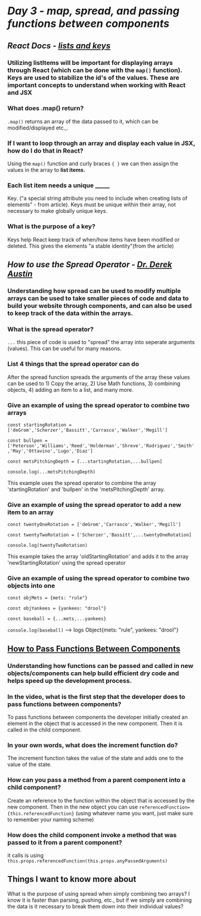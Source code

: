 # ***Day 3** - map, spread, and passing functions between components*

## ***React Docs** - [lists and keys](https://reactjs.org/docs/lists-and-keys.html)*

### Utilizing listItems will be important for displaying arrays through React (which can be done with the `map()` function). Keys are used to stabilize the id's of the values. These are important concepts to understand when working with React and JSX

### What does .map() return?

`.map()` returns an array of the data passed to it, which can be modified/displayed etc.,.

### If I want to loop through an array and display each value in JSX, how do I do that in React? 

Using the `map()` function and curly braces `{ }` we can then assign the values in the array to **list items.**

### Each list item needs a unique _____

Key. ("a special string attribute you need to include when creating lists of elements" - from article). Keys must be unique within their array, not necessary to make globally unique keys.

### What is the purpose of a key?

Keys help React keep track of when/how items have been modified or deleted. This gives the elements "a stable identity"(from the article)

## ***How to use the Spread Operator** - [Dr. Derek Austin](https://medium.com/coding-at-dawn/how-to-use-the-spread-operator-in-javascript-b9e4a8b06fab)*

### Understanding how spread can be used to modify multiple arrays can be used to take smaller pieces of code and data to build your website through components, and can also be used to keep track of the data within the arrays.

### What is the spread operator?

`...` this piece of code is used to "spread" the array into seperate arguments (values). This can be useful for many reasons.

### List 4 things that the spread operator can do

After the spread function spreads the arguments of the array these values can be used to 1) Copy the array, 2) Use Math functions, 3) combining objects, 4) adding an item to a list, and many more.

### Give an example of using the spread operator to combine two arrays

`const startingRotation = ['deGrom','Scherzer','Bassitt','Carrasco','Walker','Megill']`

`const bullpen = ['Peterson','Williams','Reed','Holderman','Shreve','Rodriguez','Smith','May','Ottavino','Lugo','Diaz']`

`const metsPitchingDepth = [...startingRotation,...bullpen]`

`console.log(...metsPitchingDepth)`

This example uses the spread operator to combine the array 'startingRotation' and 'bullpen' in the 'metsPitchingDepth' array.

### Give an example of using the spread operator to add a new item to an array

`const twentyOneRotation = ['deGrom','Carrasco','Walker','Megill']`

`const twentyTwoRotation = ['Scherzer','Bassitt',...twentyOneRotation]`

`console.log(twentyTwoRotation)`

This example takes the array 'oldStartingRotation' and adds it to the array 'newStartingRotation' using the spread operator

### Give an example of using the spread operator to combine two objects into one

`const objMets = {mets: "rule"}`

`const objYankees = {yankees: "drool"}`

`const baseball = {...mets,...yankees}`

`console.log(baseball)` --> logs Object{mets: "rule", yankees: "drool"}

## [How to Pass Functions Between Components](https://www.youtube.com/watch?v=c05OL7XbwXU)

### Understanding how functions can be passed and called in new objects/components can help build efficient dry code and helps speed up the development process.

### In the video, what is the first step that the developer does to pass functions between components?

To pass functions between components the developer initially created an element in the object that is accessed in the new component. Then it is called in the child component.

### In your own words, what does the increment function do?

The increment function takes the value of the state and adds one to the value of the state.

### How can you pass a method from a parent component into a child component?

Create an reference to the function within the object that is accessed by the new component. Then in the new object you can use `referencedFunction={this.referencedFunction}` (using whatever name you want, just make sure to remember your naming scheme)

### How does the child component invoke a method that was passed to it from a parent component?

it calls is using `this.props.referencedFunction(this.props.anyPassedArguments)`

## Things I want to know more about

What is the purpose of using spread when simply combining two arrays? I know it is faster than parsing, pushing, etc., but if we simply are combining the data is it necessary to break them down into their individual values?
